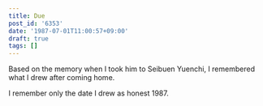 ```yaml
---
title: Due
post_id: '6353'
date: '1987-07-01T11:00:57+09:00'
draft: true
tags: []
---
```


Based on the memory when I took him to Seibuen Yuenchi, I remembered what I drew after coming home.

I remember only the date I drew as honest 1987.
